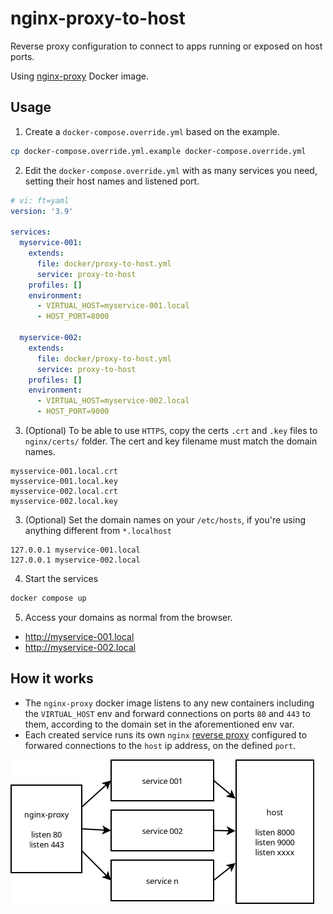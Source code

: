 # nginx-proxy-to-host

Reverse proxy configuration to connect to apps running or exposed on host ports.

Using [nginx-proxy] Docker image.

## Usage

1. Create a `docker-compose.override.yml` based on the example.

```bash
cp docker-compose.override.yml.example docker-compose.override.yml
```

2. Edit the `docker-compose.override.yml` with as many services you need,
  setting their host names and listened port.

```yaml
# vi: ft=yaml
version: '3.9'

services:
  myservice-001:
    extends:
      file: docker/proxy-to-host.yml
      service: proxy-to-host
    profiles: []
    environment:
      - VIRTUAL_HOST=myservice-001.local
      - HOST_PORT=8000

  myservice-002:
    extends:
      file: docker/proxy-to-host.yml
      service: proxy-to-host
    profiles: []
    environment:
      - VIRTUAL_HOST=myservice-002.local
      - HOST_PORT=9000
```

3. (Optional) To be able to use `HTTPS`, copy the certs `.crt` and `.key` files to `nginx/certs/` folder. The cert and key filename must match the domain names.

```
mysservice-001.local.crt
mysservice-001.local.key
mysservice-002.local.crt
mysservice-002.local.key
```

3. (Optional) Set the domain names on your `/etc/hosts`, if you're using anything different from `*.localhost`

```hosts
127.0.0.1 myservice-001.local
127.0.0.1 myservice-002.local
```

4. Start the services

```bash
docker compose up
```

5. Access your domains as normal from the browser.

  + http://myservice-001.local
  + http://myservice-002.local

## How it works

- The `nginx-proxy` docker image listens to any new containers including the `VIRTUAL_HOST` env and forward connections on ports `80` and `443` to them, according to the domain set in the aforementioned env var.
- Each created service runs its own `nginx` [reverse proxy] configured to forwared connections to the `host` ip address, on the defined `port`.

![diagram-001]

[nginx-proxy]: https://hub.docker.com/r/nginxproxy/nginx-proxy
[reverse proxy]: ./nginx/nginx.conf.template
[diagram-001]: ./media/Diagram1.png
